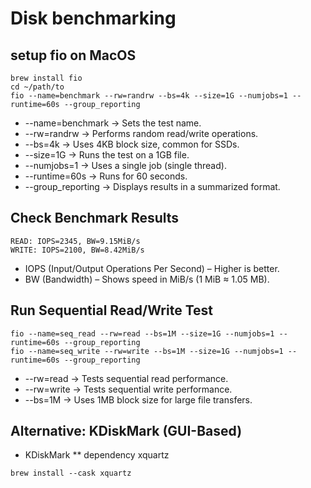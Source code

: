 # Disk benchmarking

## setup fio on MacOS

```shell
brew install fio
cd ~/path/to
fio --name=benchmark --rw=randrw --bs=4k --size=1G --numjobs=1 --runtime=60s --group_reporting
```

* --name=benchmark → Sets the test name.
* --rw=randrw → Performs random read/write operations.
* --bs=4k → Uses 4KB block size, common for SSDs.
* --size=1G → Runs the test on a 1GB file.
* --numjobs=1 → Uses a single job (single thread).
* --runtime=60s → Runs for 60 seconds.
* --group_reporting → Displays results in a summarized format.

## Check Benchmark Results

```shell sample result
READ: IOPS=2345, BW=9.15MiB/s  
WRITE: IOPS=2100, BW=8.42MiB/s
```

* IOPS (Input/Output Operations Per Second) – Higher is better.
* BW (Bandwidth) – Shows speed in MiB/s (1 MiB ≈ 1.05 MB).

## Run Sequential Read/Write Test

```shell
fio --name=seq_read --rw=read --bs=1M --size=1G --numjobs=1 --runtime=60s --group_reporting
fio --name=seq_write --rw=write --bs=1M --size=1G --numjobs=1 --runtime=60s --group_reporting
```

* --rw=read → Tests sequential read performance.
* --rw=write → Tests sequential write performance.
* --bs=1M → Uses 1MB block size for large file transfers.

## Alternative: KDiskMark (GUI-Based)

* KDiskMark
** dependency xquartz

```shell
brew install --cask xquartz
```
